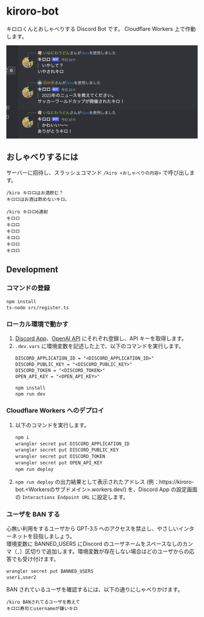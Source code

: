 # kiroro-bot

キロロくんとおしゃべりする Discord Bot です。
Cloudflare Workers 上で作動します。

![Discord 上での動作画面](sample.png)

## おしゃべりするには

サーバーに招待し、スラッシュコマンド `/kiro <おしゃべりの内容>` で呼び出します。

```
/kiro キロロはお酒飲む？
キロロはお酒は飲めないキロ。

/kiro キロロ6連射
キロロ
キロロ
キロロ
キロロ
キロロ
キロロ
```

## Development

### コマンドの登録

```
npm install
ts-node src/register.ts
```

### ローカル環境で動かす

1. [Discord App](https://discord.com/developers/docs/intro)、[OpenAI API](https://openai.com/blog/openai-api) にそれぞれ登録し、API キーを取得します。
2. `.dev.vars` に環境変数を記述した上で、以下のコマンドを実行します。
    ```
    DISCORD_APPLICATION_ID = "<DISCORD_APPLICATION_ID>"
    DISCORD_PUBLIC_KEY = "<DISCORD_PUBLIC_KEY>"
    DISCORD_TOKEN = "<DISCORD_TOKEN>"
    OPEN_API_KEY = "<OPEN_API_KEY>"
    ```
    ```
    npm install
    npm run dev
    ```

### Cloudflare Workers へのデプロイ

1. 以下のコマンドを実行します。
    ```bash
    npm i
    wrangler secret put DISCORD_APPLICATION_ID
    wrangler secret put DISCORD_PUBLIC_KEY
    wrangler secret put DISCORD_TOKEN
    wrangler secret put OPEN_API_KEY
    npm run deploy
    ```
2. `npm run deploy` の出力結果として表示されたアドレス (例：https://kiroro-bot.<Workersのサブドメイン>.workers.dev/) を、Discord App の設定画面の `Interactions Endpoint URL` に設定します。


### ユーザを BAN する

心無い利用をするユーザから GPT-3.5 へのアクセスを禁止し、やさしいインターネットを目指しましょう。  
環境変数に BANNED_USERS にDiscord のユーザネームをスペースなしのカンマ（`,`）区切りで追加します。環境変数が存在しない場合はどのユーザからの応答でも受け付けます。

```
wrangler secret put BANNED_USERS
user1,user2
```

BAN されているユーザを確認するには、以下の通りにしゃべりかけます。

```
/kiro BANされてるユーザを教えて
キロロ寿司とusernameが嫌いキロ
```
